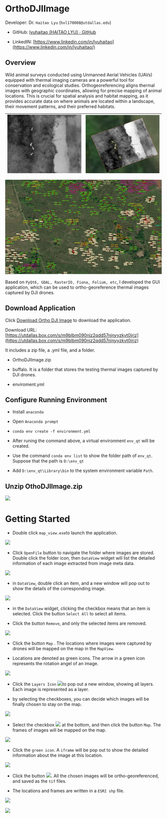 # OrthoDJIImage

Developer: Dr. `Haitao Lyu` (`hxl170008@utdallas.edu`)

- GitHub: [lyuhaitao (HAITAO LYU) · GitHub](https://github.com/lyuhaitao)

- LinkedIN: [https://www.linkedin.com/in/lyuhaitao](https://www.linkedin.com/in/lyuhaitao/) 

## Overview

Wild animal surveys conducted using Unmanned Aerial Vehicles (UAVs) equipped with thermal imaging cameras are a powerful tool for conservation and ecological studies. Orthogeoreferencing aligns thermal images with geographic coordinates, allowing for precise mapping of animal locations. This is crucial for spatial analysis and habitat mapping, as it provides accurate data on where animals are located within a landscape, their movement patterns, and their preferred habitats.

| ![](assets/3e4fd3c78a135be9ce04a876c65ee5e1df4f6cb4.jpg) | ![](assets/46161362d8b8d4753591465d1d90bb3f60bf732e.jpg) |
| -------------------------------------------------------- | -------------------------------------------------------- |

<img title="" src="assets/5d1a3649e53931e64e675bea02a219830c880b23.jpg" alt="" data-align="left">

Based on `PyQt6, GDAL, RasterIO, Fiona, Folium, etc`, I developed the GUI application, which can be used to  ortho-georeference thermal images captured by DJI drones.

## Download Application

Click [Download Ortho DJI Image](https://utdallas.box.com/s/m9blbm090njz2qdd57njnyyzkvt0irjz) to download the application.

Download URL: [https://utdallas.box.com/s/m9blbm090njz2qdd57njnyyzkvt0irjz](https://utdallas.box.com/s/m9blbm090njz2qdd57njnyyzkvt0irjz)

It includes a zip file, a .yml file, and a folder.

- OrthoDJIImage.zip

- buffalo. It is a folder that stores the testing thermal images captured by DJI drones.

- enviroment.yml

## Configure Running Environment

- Install `anaconda`

- Open `Anaconda prompt`

- ```conda
  conda env create -f environment.yml
  ```

- After runing the command above, a virtual environment `env_qt` will be created.

- Use the command `conda env list` to show the folder path of `env_qt`. Suppose that the path is `D:\env_qt`

- Add `D:\env_qt\Library\bin` to the system environment variable `Path`.

## Unzip OthoDJIImage.zip

![](assets/bc4fdc3258c8f5c8b49cdcfc209e8b9494253f5a.jpg)

# Getting Started

- Double click `map_view.exe`to launch the application.

![](assets/9412c26c9e851be4391184a96fd238aa8e53f704.jpg)

- Click `OpenFile` button to navigate the folder where images are stored. Double click the folder icon, then `DataView` widget will list the detailed information of each image extracted from image meta data. 

![](assets/a17b3481bf72746030d798662c4ebb8a08e12f44.jpg)

- in `DataView`, double click an item, and a new window will pop out to show the details of the corresponding image.

![](assets/e5cfe6b2ba4c8f0a4105e83874783cbd5b17455a.jpg)

- in the `DataView` widget, clicking the checkbox means that an item is selected. Click the button `Select All` to select all items. 

- Click the button `Remove`, and only the selected items are removed.

![](assets/cb34d98f74adf27902d32793d9aaa75cd2d7472f.jpg)

- Click the button `Map` . The locations where images were captured by drones will be mapped on the map in the `MapView`. 

- Locations are denoted as green icons. The arrow in a green icon represents the rotation angel of an image.

![](assets/e83e36bdf2c8cc2c2910525a93395ae621aec835.jpg)

- Click the `Layers Icon` ![](assets/6a8553d687ca1f62ae1459ffcf1b2cc188f66ec5.jpg)to pop out a new window, showing all layers. Each image is represented as a layer. 

- by selecting the checkboxes, you can decide which images will be finally chosen to stay on the map.

![](assets/99555473b4810e61b038a867114146783dbefdc8.jpg)

- Select the checkbox ![](assets/02fc20fef308e14506f282a0f0524dc08e3ed371.jpg) at the bottom, and then click the button `Map`. The frames of images will be mapped on the map.

![](assets/d5b31ad5661a0b5b94a673f0d5d5725c21836cb4.jpg)

- Click the `green icon`. A `iframe` will be pop out to show the detailed information about the image at this location.

![](assets/3aa4c321728b92c0eefb8d46c19e04b9c6f814b0.jpg)

- Click the button ![](assets/9180fcef4c798a6d68d85d03f74a999e80d1d72f.jpg). All the chosen images will be ortho-georeferenced, and saved as the `tif` files. 

- The locations and frames are written in a `ESRI shp` file.

![](assets/b0dc7625da433529b69a65d26dba43942598afd5.jpg)

![](assets/702f4665cf4cd90c762efe8bd6b1fcbf06f302ab.jpg)
